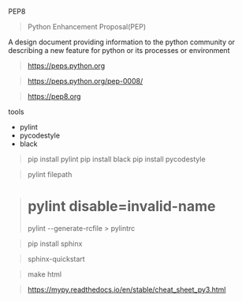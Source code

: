  PEP8

> Python Enhancement Proposal(PEP)

A design document providing information to the python community or describing a new feature for python or its processes or environment

> https://peps.python.org

> https://peps.python.org/pep-0008/


> https://pep8.org

tools

+ pylint
+ pycodestyle
+ black

> pip install pylint
> pip install black
> pip install pycodestyle

> pylint filepath

> # pylint disable=invalid-name 
>
> pylint --generate-rcfile > pylintrc
>

> pip install sphinx

> sphinx-quickstart

> make html

> https://mypy.readthedocs.io/en/stable/cheat_sheet_py3.html
